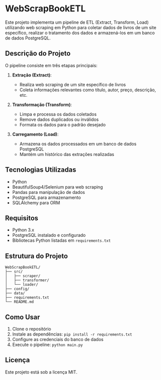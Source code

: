 # WebScrapBookETL

Este projeto implementa um pipeline de ETL (Extract, Transform, Load) utilizando web scraping em Python para coletar dados de livros de um site específico, realizar o tratamento dos dados e armazená-los em um banco de dados PostgreSQL.

## Descrição do Projeto

O pipeline consiste em três etapas principais:

1. **Extração (Extract)**: 
   - Realiza web scraping de um site específico de livros
   - Coleta informações relevantes como título, autor, preço, descrição, etc.

2. **Transformação (Transform)**:
   - Limpa e processa os dados coletados
   - Remove dados duplicados ou inválidos
   - Formata os dados para o padrão desejado

3. **Carregamento (Load)**:
   - Armazena os dados processados em um banco de dados PostgreSQL
   - Mantém um histórico das extrações realizadas

## Tecnologias Utilizadas

- Python
- BeautifulSoup4/Selenium para web scraping
- Pandas para manipulação de dados
- PostgreSQL para armazenamento
- SQLAlchemy para ORM

## Requisitos

- Python 3.x
- PostgreSQL instalado e configurado
- Bibliotecas Python listadas em `requirements.txt`

## Estrutura do Projeto

```
WebScrapBookETL/
├── src/
│   ├── scraper/
│   ├── transformer/
│   └── loader/
├── config/
├── data/
├── requirements.txt
└── README.md
```

## Como Usar

1. Clone o repositório
2. Instale as dependências: `pip install -r requirements.txt`
3. Configure as credenciais do banco de dados
4. Execute o pipeline: `python main.py`


## Licença

Este projeto está sob a licença MIT. 